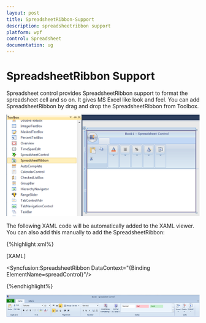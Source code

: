 ```yaml
---
layout: post
title: SpreadsheetRibbon-Support
description: spreadsheetribbon support
platform: wpf
control: Spreadsheet
documentation: ug
---
```


# SpreadsheetRibbon Support

Spreadsheet control provides SpreadsheetRibbon support to format the spreadsheet cell and so on. It gives MS Excel like look and feel. You can add SpreadsheetRibbon by drag and drop the SpreadsheetRibbon from Toolbox.



![](SpreadsheetRibbon-Support_images/SpreadsheetRibbon-Support_img1.png)





The following XAML code will be automatically added to the XAML viewer. You can also add this manually to add the SpreadsheetRibbon:

{%highlight xml%}

[XAML]



<Syncfusion:SpreadsheetRibbon DataContext="{Binding ElementName=spreadControl}"/>

{%endhighlight%}

![](SpreadsheetRibbon-Support_images/SpreadsheetRibbon-Support_img2.png)



